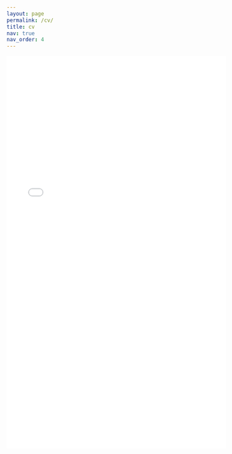 ```yaml
---
layout: page
permalink: /cv/
title: cv
nav: true
nav_order: 4
---
```


<iframe src="/assets/pdf/yixinlu-cv.pdf" width="100%" height="900" frameborder="no" border="0" marginwidth="0" marginheight="0"></iframe>
